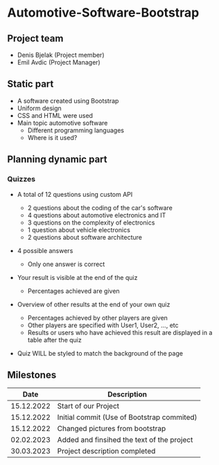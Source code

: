 # Automotive-Software-Bootstrap

## Project team
- Denis Bjelak (Project member)
- Emil Avdic (Project Manager)

## Static part
- A software created using Bootstrap
- Uniform design
- CSS and HTML were used
- Main topic automotive software
   - Different programming languages
   - Where is it used?

## Planning dynamic part

### Quizzes
- A total of 12 questions using custom API
    - 2 questions about the coding of the car's software
    - 4 questions about automotive electronics and IT
    - 3 questions on the complexity of electronics
    - 1 question about vehicle electronics
    - 2 questions about software architecture

- 4 possible answers
    - Only one answer is correct
- Your result is visible at the end of the quiz
    - Percentages achieved are given
- Overview of other results at the end of your own quiz
    - Percentages achieved by other players are given
    - Other players are specified with User1, User2, ..., etc
    - Results or users who have achieved this result are displayed in a table after the quiz
- Quiz WILL be styled to match the background of the page

###   ###


## Milestones

| Date | Description |
|--| -----|
| 15.12.2022 | Start of our Project |
| 15.12.2022 | Initial commit (Use of Bootstrap commited) |
| 15.12.2022 | Changed pictures from bootstrap |
| 02.02.2023 | Added and finsihed the text of the project |
| 30.03.2023 | Project description completed |